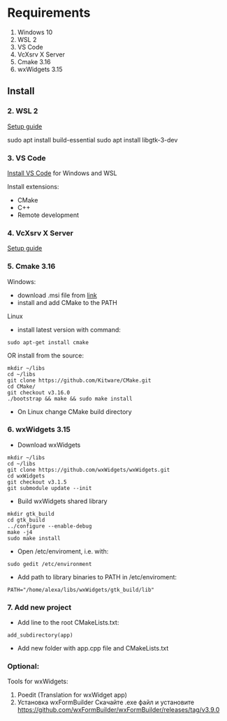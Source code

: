# Requirements

1. Windows 10
2. WSL 2
3. VS Code
4. VcXsrv X Server
5. Cmake 3.16
6. wxWidgets 3.15

## Install

### 2. WSL 2

[Setup guide](https://docs.microsoft.com/en-us/windows/wsl/install-win10)

sudo apt install build-essential
sudo apt install libgtk-3-dev


### 3. VS Code

[Install VS Code](https://code.visualstudio.com/) for Windows and WSL

Install extensions:
- CMake
- C++
- Remote development

### 4. VcXsrv X Server

[Setup guide](https://medium.com/javarevisited/using-wsl-2-with-x-server-linux-on-windows-a372263533c3)

### 5. Cmake 3.16

Windows:
- download .msi file from [link](https://github.com/Kitware/CMake/releases/tag/v3.16.8)
- install and add CMake to the PATH

Linux
- install latest version with command:
```
sudo apt-get install cmake
```
OR install from the source:
```
mkdir ~/libs
cd ~/libs
git clone https://github.com/Kitware/CMake.git
cd CMake/
git checkout v3.16.0
./bootstrap && make && sudo make install
```
- On Linux change CMake build directory

### 6. wxWidgets 3.15

- Download wxWidgets
```
mkdir ~/libs
cd ~/libs
git clone https://github.com/wxWidgets/wxWidgets.git
cd wxWidgets
git checkout v3.1.5
git submodule update --init
```
- Build wxWidgets shared library
```
mkdir gtk_build
cd gtk_build
../configure --enable-debug
make -j4
sudo make install
```
- Open /etc/enviroment, i.e. with:
```
sudo gedit /etc/environment
```
- Add path to library binaries to PATH in /etc/enviroment:
```
PATH="/home/alexa/libs/wxWidgets/gtk_build/lib"
```

### 7. Add new project

- Add line to the root CMakeLists.txt:
```
add_subdirectory(app)
```
- Add new folder with app.cpp file and CMakeLists.txt

### Optional:

Tools for wxWidgets:
1. Poedit (Translation for wxWidget app)
2. Установка wxFormBuilder
Скачайте .exe файл и установите
https://github.com/wxFormBuilder/wxFormBuilder/releases/tag/v3.9.0

